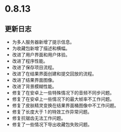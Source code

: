 # 0.8.13

## 更新日志

- 为多人服务器新增了提示信息。
- 为收藏包新增了描述和横幅。
- 改进了用户界面和用户体验。
- 改进了程序性能。
- 改进了保存项目流程。
- 改进了在结果界面创建和提交回放的流程。
- 改进了结果界面图像。
- 改进了背景模糊性能。
- 修复了在安卓上一些特殊情况下的音频不同步问题。
- 修复了在安卓上一些情况下的最大帧率不工作问题。
- 修复了皮肤精灵变换在结果界面桶图像中不工作问题。
- 修复了长度大于 1 的特效工作异常问题。
- 修复抗锯齿无法工作问题。
- 修复了一些情况下导出收藏包失败问题。
